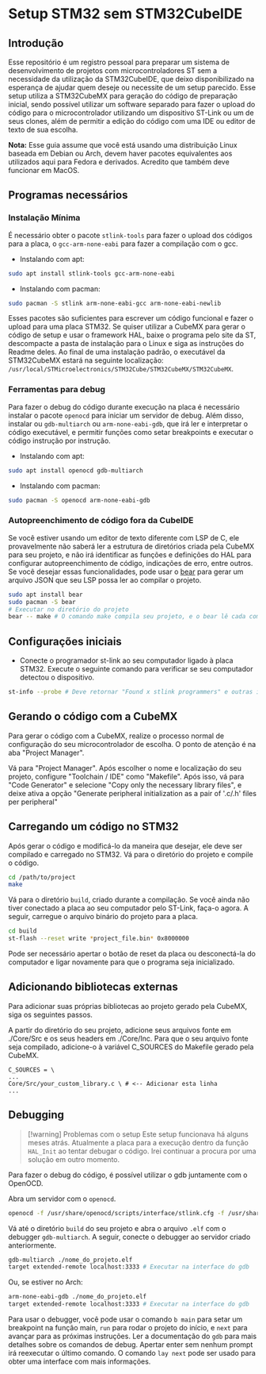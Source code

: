 # Setup STM32 sem STM32CubeIDE

## Introdução

Esse repositório é um registro pessoal para preparar um sistema de desenvolvimento de projetos com microcontroladores ST sem a necessidade da utilização da STM32CubeIDE, que deixo disponibilizado na esperança de ajudar quem deseje ou necessite de um setup parecido. Esse setup utiliza a STM32CubeMX para geração do código de preparação inicial, sendo possível utilizar um software separado para fazer o upload do código para o microcontrolador utilizando um dispositivo ST-Link ou um de seus clones, além de permitir a edição do código com uma IDE ou editor de texto de sua escolha.

**Nota:** Esse guia assume que você está usando uma distribuição Linux baseada em Debian ou Arch, devem haver pacotes equivalentes aos utilizados aqui para Fedora e derivados. Acredito que também deve funcionar em MacOS.

## Programas necessários

### Instalação Mínima

É necessário obter o pacote `stlink-tools` para fazer o upload dos códigos para
a placa, o `gcc-arm-none-eabi` para fazer a compilação com o gcc.

- Instalando com apt:
```bash
sudo apt install stlink-tools gcc-arm-none-eabi
```

- Instalando com pacman:
```bash
sudo pacman -S stlink arm-none-eabi-gcc arm-none-eabi-newlib
```

Esses pacotes são suficientes para escrever um código funcional e fazer o upload para uma placa STM32. Se quiser utilizar a CubeMX para gerar o código de setup e usar o framework HAL, baixe o programa pelo site da ST, descompacte a pasta de instalação para o Linux e siga as instruções do Readme deles. Ao final de uma instalação padrão, o executável da STM32CubeMX estará na seguinte localização:
`/usr/local/STMicroelectronics/STM32Cube/STM32CubeMX/STM32CubeMX`.

### Ferramentas para debug

Para fazer o debug do código durante execução na placa é necessário instalar o pacote `openocd` para iniciar um servidor de debug. Além disso, instalar ou `gdb-multiarch` ou `arm-none-eabi-gdb`, que irá ler e interpretar o código executável, e permitir funções como setar breakpoints e executar o código instrução por instrução. 

- Instalando com apt:
```bash
sudo apt install openocd gdb-multiarch
```

- Instalando com pacman:
```bash
sudo pacman -S openocd arm-none-eabi-gdb
```

### Autopreenchimento de código fora da CubeIDE

Se você estiver usando um editor de texto diferente com LSP de C, ele provavelmente não saberá ler a estrutura de diretórios criada pela CubeMX para seu projeto, e não irá identificar as funções e definições do HAL para configurar autopreenchimento de código, indicações de erro, entre outros. Se você desejar essas funcionalidades, pode usar o [bear](https://github.com/rizsotto/Bear) para gerar um arquivo JSON que seu LSP possa ler ao compilar o projeto.
```bash
sudo apt install bear
sudo pacman -S bear
# Executar no diretório do projeto
bear -- make # O comando make compila seu projeto, e o bear lê cada comando executado para gerar o JSON para seu LSP
```

## Configurações iniciais

- Conecte o programador st-link ao seu computador ligado à placa STM32. Execute o seguinte comando para verificar se seu computador detectou o dispositivo.
```bash
st-info --probe # Deve retornar "Found x stlink programmers" e outras informações
```

## Gerando o código com a CubeMX

Para gerar o código com a CubeMX, realize o processo normal de configuração do seu microcontrolador de escolha. O ponto de atenção é na aba "Project Manager".

Vá para "Project Manager". Após escolher o nome e localização do seu projeto, configure "Toolchain / IDE" como "Makefile". Após isso, vá para "Code Generator" e selecione "Copy only the necessary library files", e deixe ativa a opção "Generate peripheral initialization as a pair of '.c/.h' files per peripheral"

## Carregando um código no STM32

Após gerar o código e modificá-lo da maneira que desejar, ele deve ser compilado e carregado no STM32. Vá para o diretório do projeto e compile o código.
```bash
cd /path/to/project
make
```

Vá para o diretório `build`, criado durante a compilação. Se você ainda não tiver conectado a placa ao seu computador pelo ST-Link, faça-o agora. A seguir, carregue o arquivo binário do projeto para a placa.
```bash
cd build
st-flash --reset write *project_file.bin* 0x8000000 
```

Pode ser necessário apertar o botão de reset da placa ou desconectá-la do computador e ligar novamente para que o programa seja inicializado.

## Adicionando bibliotecas externas

Para adicionar suas próprias bibliotecas ao projeto gerado pela CubeMX, siga os seguintes passos.

A partir do diretório do seu projeto, adicione seus arquivos fonte em ./Core/Src e os seus headers em ./Core/Inc. Para que o seu arquivo fonte seja compilado, adicione-o à variável C_SOURCES do Makefile gerado pela CubeMX.
```make
C_SOURCES = \
...
Core/Src/your_custom_library.c \ # <-- Adicionar esta linha
...
```

## Debugging

>[!warning] Problemas com o setup
> Este setup funcionava há alguns meses atrás. Atualmente a placa para a execução dentro da função `HAL_Init` ao tentar debugar o código. Irei continuar a procura por uma solução em outro momento.

Para fazer o debug do código, é possível utilizar o gdb juntamente com o OpenOCD.

Abra um servidor com o `openocd`.
```bash
openocd -f /usr/share/openocd/scripts/interface/stlink.cfg -f /usr/share/openocd/scripts/target/stm32f1x.cfg
```

Vá até o diretório `build` do seu projeto e abra o  arquivo `.elf` com o
debugger `gdb-multiarch`. A seguir, conecte o debugger ao servidor criado anteriormente.
```bash
gdb-multiarch ./nome_do_projeto.elf
target extended-remote localhost:3333 # Executar na interface do gdb
```

Ou, se estiver no Arch:
```bash
arm-none-eabi-gdb ./nome_do_projeto.elf
target extended-remote localhost:3333 # Executar na interface do gdb
```

Para usar o debugger, você pode usar o comando `b main` para setar um breakpoint na função main, `run` para rodar o projeto do início, e `next` para avançar para as próximas instruções. Ler a documentação do `gdb` para mais detalhes sobre os comandos de debug. Apertar enter sem nenhum prompt irá reexecutar o último comando. O comando `lay next` pode ser usado para obter uma interface com mais informações.

